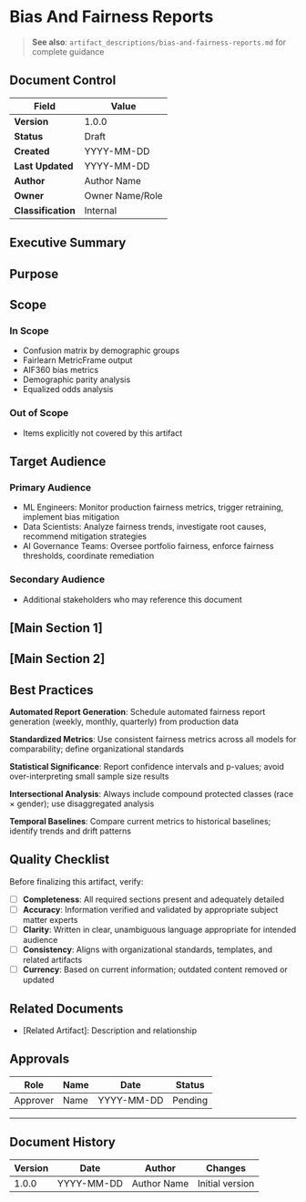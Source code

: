 # Bias And Fairness Reports

> **See also**: `artifact_descriptions/bias-and-fairness-reports.md` for complete guidance

## Document Control

| Field | Value |
|-------|-------|
| **Version** | 1.0.0 |
| **Status** | Draft |
| **Created** | YYYY-MM-DD |
| **Last Updated** | YYYY-MM-DD |
| **Author** | Author Name |
| **Owner** | Owner Name/Role |
| **Classification** | Internal |

## Executive Summary

<!-- Provide a 2-3 paragraph overview for executive audience -->
<!-- What is this document about and why does it matter? -->

## Purpose

<!-- This artifact provides recurring, time-series documentation of fairness metrics for ML models in production, enabling trend analysis, fairness drift detection, and compliance monitoring. It supports e... -->

## Scope

### In Scope

- Confusion matrix by demographic groups
- Fairlearn MetricFrame output
- AIF360 bias metrics
- Demographic parity analysis
- Equalized odds analysis

### Out of Scope

- Items explicitly not covered by this artifact

## Target Audience

### Primary Audience

- ML Engineers: Monitor production fairness metrics, trigger retraining, implement bias mitigation
- Data Scientists: Analyze fairness trends, investigate root causes, recommend mitigation strategies
- AI Governance Teams: Oversee portfolio fairness, enforce fairness thresholds, coordinate remediation

### Secondary Audience

- Additional stakeholders who may reference this document

## [Main Section 1]

<!-- Complete this section with artifact-specific content -->
<!-- Refer to the artifact description for required structure -->

## [Main Section 2]

<!-- Add additional sections as needed -->

## Best Practices

**Automated Report Generation**: Schedule automated fairness report generation (weekly, monthly, quarterly) from production data

**Standardized Metrics**: Use consistent fairness metrics across all models for comparability; define organizational standards

**Statistical Significance**: Report confidence intervals and p-values; avoid over-interpreting small sample size results

**Intersectional Analysis**: Always include compound protected classes (race × gender); use disaggregated analysis

**Temporal Baselines**: Compare current metrics to historical baselines; identify trends and drift patterns

## Quality Checklist

Before finalizing this artifact, verify:

- [ ] **Completeness**: All required sections present and adequately detailed
- [ ] **Accuracy**: Information verified and validated by appropriate subject matter experts
- [ ] **Clarity**: Written in clear, unambiguous language appropriate for intended audience
- [ ] **Consistency**: Aligns with organizational standards, templates, and related artifacts
- [ ] **Currency**: Based on current information; outdated content removed or updated

## Related Documents

- [Related Artifact]: Description and relationship

## Approvals

| Role | Name | Date | Status |
|------|------|------|--------|
| Approver | Name | YYYY-MM-DD | Pending |

---

## Document History

| Version | Date | Author | Changes |
|---------|------|--------|---------|
| 1.0.0 | YYYY-MM-DD | Author Name | Initial version |
